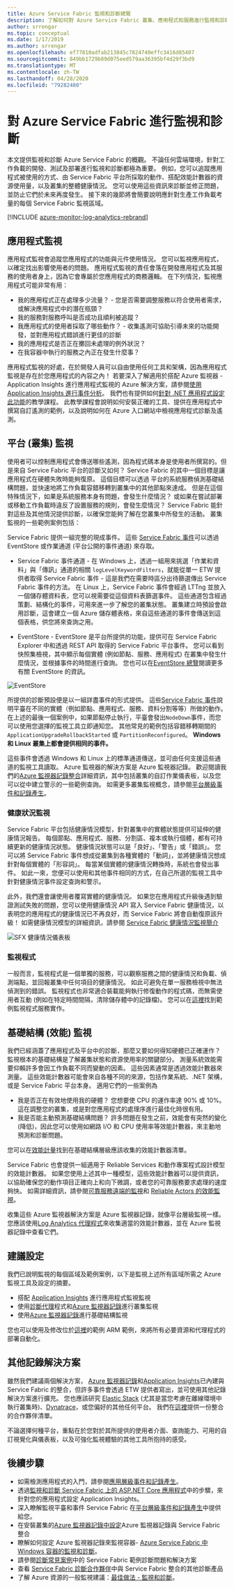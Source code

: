 ```yaml
---
title: Azure Service Fabric 監視和診斷總覽
description: 了解如何對 Azure Service Fabric 叢集、應用程式和服務進行監視和診斷。
author: srrengar
ms.topic: conceptual
ms.date: 1/17/2019
ms.author: srrengar
ms.openlocfilehash: ef77810adfab213845c7824740effc3416d85407
ms.sourcegitcommit: 849bb1729b89d075eed579aa36395bf4d29f3bd9
ms.translationtype: MT
ms.contentlocale: zh-TW
ms.lasthandoff: 04/28/2020
ms.locfileid: "79282480"
---
```

# <a name="monitoring-and-diagnostics-for-azure-service-fabric"></a>對 Azure Service Fabric 進行監視和診斷

本文提供監視和診斷 Azure Service Fabric 的概觀。 不論任何雲端環境，針對工作負載的開發、測試及部署進行監視和診斷都極為重要。 例如，您可以追蹤應用程式被使用的方式、由 Service Fabric 平台所採取的動作、搭配效能計數器的資源使用量，以及叢集的整體健康情況。 您可以使用這些資訊來診斷並修正問題，並防止它們於未來再度發生。 接下來的幾節將會簡要說明應針對生產工作負載考量的每個 Service Fabric 監視區域。 

[!INCLUDE [azure-monitor-log-analytics-rebrand](../../includes/azure-monitor-log-analytics-rebrand.md)]

## <a name="application-monitoring"></a>應用程式監視
應用程式監視會追蹤您應用程式的功能與元件使用情況。 您可以監視應用程式，以確定找出影響使用者的問題。 應用程式監視的責任會落在開發應用程式及其服務的使用者身上，因為它會專屬於您應用程式的商務邏輯。 在下列情況，監視應用程式可能非常有用：
* 我的應用程式正在處理多少流量？ - 您是否需要調整服務以符合使用者需求，或解決應用程式中的潛在瓶頸？
* 我的服務對服務呼叫是否成功且順利被追蹤？
* 我應用程式的使用者採取了哪些動作？ - 收集遙測可協助引導未來的功能開發，並對應用程式錯誤進行更佳的診斷
* 我的應用程式是否正在擲回未處理的例外狀況？ 
* 在我容器中執行的服務之內正在發生什麼事？

應用程式監視的好處，在於開發人員可以自由使用任何工具和架構，因為應用程式監視是存在於您應用程式的內容之內！ 若要深入了解適用於搭配 Azure 監視器 - Application Insights 進行應用程式監視的 Azure 解決方案，請參閱[使用 Application Insights 進行事件分析](service-fabric-diagnostics-event-analysis-appinsights.md)。
我們也有提供如何[針對 .NET 應用程式設定此功能](service-fabric-tutorial-monitoring-aspnet.md)的教學課程。 此教學課程會說明如何安裝正確的工具、提供在應用程式中撰寫自訂遙測的範例，以及說明如何在 Azure 入口網站中檢視應用程式診斷及遙測。 


## <a name="platform-cluster-monitoring"></a>平台 (叢集) 監視
使用者可以控制應用程式會傳送哪些遙測，因為程式碼本身是使用者所撰寫的。但是來自 Service Fabric 平台的診斷又如何？ Service Fabric 的其中一個目標是讓應用程式在硬體失敗時能夠復原。 這個目標可以透過 平台的系統服務偵測基礎結構問題，並快速地將工作負載容錯移轉到叢集中的其他節點來達成。 但是在這個特殊情況下，如果是系統服務本身有問題，會發生什麼情況？ 或如果在嘗試部署或移動工作負載時違反了設置服務的規則，會發生麼情況？ Service Fabric 能針對這些及其他情況提供診斷，以確保您能夠了解在您叢集中所發生的活動。 叢集監視的一些範例案例包括：

Service Fabric 提供一組完整的現成事件。 這些 [Service Fabric 事件](service-fabric-diagnostics-events.md)可以透過 EventStore 或作業通道 (平台公開的事件通道) 來存取。 

* Service Fabric 事件通道 - 在 Windows 上，透過一組用來挑選「作業和資料」與「傳訊」通道的相關 `logLevelKeywordFilters`，就能從單一 ETW 提供者取得 Service Fabric 事件 - 這是我們在需要時區分出待篩選傳出 Service Fabric 事件的方法。 在 Linux 上，Service Fabric 事件會經過 LTTng 並放入一個儲存體資料表，您可以視需要從這個資料表篩選事件。 這些通道包含經過策劃、結構化的事件，可用來進一步了解您的叢集狀態。 叢集建立時預設會啟用診斷，這會建立一個 Azure 儲存體表格，來自這些通道的事件會傳送到這個表格，供您將來查詢之用。 

* EventStore - EventStore 是平台所提供的功能，提供可在 Service Fabric Explorer 中和透過 REST API 取得的 Service Fabric 平台事件。 您可以看到快照集檢視，其中顯示每個實體 (例如節點、服務、應用程式) 在叢集中發生什麼情況，並根據事件的時間進行查詢。 您也可以在[EventStore 總覽](service-fabric-diagnostics-eventstore.md)閱讀更多有關 EventStore 的資訊。    

![EventStore](media/service-fabric-diagnostics-overview/eventstore.png)

所提供的診斷預設便是以一組詳盡事件的形式提供。 這些[Service Fabric 事件](service-fabric-diagnostics-events.md)說明平臺在不同的實體（例如節點、應用程式、服務、資料分割等等）所做的動作。在上述的最後一個案例中，如果節點停止執行，平臺會發出`NodeDown`事件，而您可以使用您選擇的監視工具立即通知您。 其他常見的範例包括容錯移轉期間的 `ApplicationUpgradeRollbackStarted` 或 `PartitionReconfigured`。 **Windows 和 Linux 叢集上都會提供相同的事件。**

這些事件會透過 Windows 和 Linux 上的標準通道傳送，並可由任何支援這些通道的監視工具讀取。 Azure 監視器的解決方案是 Azure 監視器記錄。 歡迎閱讀我們的[Azure 監視器記錄整合](service-fabric-diagnostics-event-analysis-oms.md)詳細資訊，其中包括叢集的自訂作業儀表板，以及您可以從中建立警示的一些範例查詢。 如需更多叢集監視概念，請參閱[平台層級事件和記錄產生](service-fabric-diagnostics-event-generation-infra.md)。

### <a name="health-monitoring"></a>健康狀況監視
Service Fabric 平台包括健康情況模型，針對叢集中的實體狀態提供可延伸的健康情況報告。 每個節點、應用程式、服務、分割區、複本或執行個體，都有可持續更新的健康情況狀態。 健康情況狀態可以是「良好」、「警告」或「錯誤」。 您可以將 Service Fabric 事件想成從叢集到各種實體的「動詞」，並將健康情況想成針對每個實體的「形容詞」。 每當某個實體的健康情況轉換時，系統也會發出事件。 如此一來，您便可以使用和其他事件相同的方式，在自己所選的監視工具中針對健康情況事件設定查詢和警示。 

此外，我們還會讓使用者覆寫實體的健康情況。 如果您在應用程式升級後遇到驗證測試失敗的問題，您可以使用健康情況 API 寫入 Service Fabric 健康情況，以表明您的應用程式的健康情況已不再良好，而 Service Fabric 將會自動復原該升級！ 如需健康情況模型的詳細資訊，請參閱 [Service Fabric 健康情況監視簡介](service-fabric-health-introduction.md)

![SFX 健康情況儀表板](media/service-fabric-diagnostics-overview/sfx-healthstatus.png)


### <a name="watchdogs"></a>監視程式
一般而言，監視程式是一個單獨的服務，可以觀察服務之間的健康情況和負載、偵測端點，並回報叢集中任何項目的健康情況。 如此可避免在單一服務檢視中無法偵測到的錯誤。 監視程式也非常適合裝載能夠執行修復動作的程式碼，而無需使用者互動 (例如在特定時間間隔，清除儲存體中的記錄檔)。 您可以在[這裡](https://github.com/Azure-Samples/service-fabric-watchdog-service)找到範例監視程式服務實作。

## <a name="infrastructure-performance-monitoring"></a>基礎結構 (效能) 監視
我們已經涵蓋了應用程式及平台中的診斷，那麼又要如何得知硬體已正確運作？ 監視根本的基礎結構是了解叢集狀態和資源使用率的關鍵部分。 測量系統效能需要仰賴許多會因工作負載不同而變動的因素。 這些因素通常是透過效能計數器來測量。 這些效能計數器可能會來自各種不同的來源，包括作業系統、.NET 架構，或是 Service Fabric 平台本身。 適用它們的一些案例為

* 我是否正在有效地使用我的硬體？ 您想要使 CPU 的運作率達 90% 或 10%。 這在調整您的叢集，或是對您應用程式的處理序進行最佳化時很有用。
* 我是否能主動預測基礎結構問題？ 許多問題在發生之前，效能會有突然的變化 (降低)，因此您可以使用如網路 I/O 和 CPU 使用率等效能計數器，來主動地預測和診斷問題。

您可以在[效能計量](service-fabric-diagnostics-event-generation-perf.md)找到在基礎結構層級應該收集的效能計數器清單。 

Service Fabric 也會提供一組適用于 Reliable Services 和動作專案程式設計模型的效能計數器。 如果您使用上述其中一種模型，這些效能計數器可以提供資訊，以協助確保您的動作項目正確向上和向下微調，或者您的可靠服務要求處理的速度夠快。 如需詳細資訊，請參閱[可靠服務遠端的監視](service-fabric-reliable-serviceremoting-diagnostics.md#performance-counters)和 [Reliable Actors 的效能監視](service-fabric-reliable-actors-diagnostics.md#performance-counters)。 

收集這些 Azure 監視器解決方案是 Azure 監視器記錄，就像平台層級監視一樣。 您應該使用[Log Analytics 代理程式](service-fabric-diagnostics-oms-agent.md)來收集適當的效能計數器，並在 Azure 監視器記錄中查看它們。

## <a name="recommended-setup"></a>建議設定
我們已說明監視的每個區域及範例案例，以下是監視上述所有區域所需之 Azure 監視工具及設定的摘要。 

* 搭配 [Application Insights](service-fabric-tutorial-monitoring-aspnet.md) 進行應用程式監視監視
* 使用[診斷代理](service-fabric-diagnostics-event-aggregation-wad.md)程式和[Azure 監視器記錄](service-fabric-diagnostics-oms-setup.md)進行叢集監視
* 使用[Azure 監視器記錄](service-fabric-diagnostics-oms-agent.md)進行基礎結構監視

您也可以使用及修改位於[這裡](service-fabric-diagnostics-oms-setup.md#deploy-azure-monitor-logs-with-azure-resource-manager)的範例 ARM 範例，來將所有必要資源和代理程式的部署自動化。 

## <a name="other-logging-solutions"></a>其他記錄解決方案

雖然我們建議兩個解決方案， [Azure 監視器記錄](service-fabric-diagnostics-event-analysis-oms.md)和[Application Insights](service-fabric-diagnostics-event-analysis-appinsights.md)已內建與 Service Fabric 的整合，但許多事件會透過 ETW 提供者寫出，並可使用其他記錄解決方案進行擴充。 您也應該研究 [Elastic Stack](https://www.elastic.co/products) (尤其是當您考慮在離線環境中執行叢集時)、[Dynatrace](https://www.dynatrace.com/)，或您偏好的其他任何平台。 我們在[這裡](service-fabric-diagnostics-partners.md)提供一份整合的合作夥伴清單。

不論選擇何種平台，重點在於您對於其所提供的使用者介面、查詢能力、可用的自訂視覺化與儀表板，以及可強化監視體驗的其他工具所抱持的感受。 

## <a name="next-steps"></a>後續步驟

* 如需檢測應用程式的入門，請參閱[應用層級事件和記錄產生](service-fabric-diagnostics-event-generation-app.md)。
* 透過[監視和診斷 Service Fabric 上的 ASP.NET Core 應用程式](service-fabric-tutorial-monitoring-aspnet.md)中的步驟，來針對您的應用程式設定 Application Insights。
* 深入瞭解監視平臺和事件 Service Fabric 在[平台層級事件和記錄產生](service-fabric-diagnostics-event-generation-infra.md)中提供給您。
* 在安裝叢集的[Azure 監視器記錄中設定](service-fabric-diagnostics-oms-setup.md)Azure 監視器記錄與 Service Fabric 整合
* 瞭解如何設定 Azure 監視器記錄來監視容器- [Azure Service Fabric 中 Windows 容器的監視和診斷](service-fabric-tutorial-monitoring-wincontainers.md)。
* 請參閱[診斷常見案例](service-fabric-diagnostics-common-scenarios.md)中的 Service Fabric 範例診斷問題和解決方案
* 查看 [Service Fabric 診斷合作夥伴](service-fabric-diagnostics-partners.md)中與 Service Fabric 整合的其他診斷產品
* 了解 Azure 資源的一般監視建議：[最佳做法 - 監視和診斷](https://docs.microsoft.com/azure/architecture/best-practices/monitoring)。 